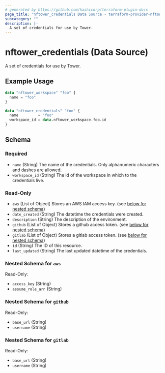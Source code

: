 ```yaml
---
# generated by https://github.com/hashicorp/terraform-plugin-docs
page_title: "nftower_credentials Data Source - terraform-provider-nftower"
subcategory: ""
description: |-
  A set of credentials for use by Tower.
---
```


# nftower_credentials (Data Source)

A set of credentials for use by Tower.

## Example Usage

```terraform
data "nftower_workspace" "foo" {
  name = "foo"
}

data "nftower_credentials" "foo" {
  name         = "foo"
  workspace_id = data.nftower_workspace.foo.id
}
```

<!-- schema generated by tfplugindocs -->
## Schema

### Required

- `name` (String) The name of the credentials. Only alphanumeric characters and dashes are allowed.
- `workspace_id` (String) The id of the workspace in which to the credentials live.

### Read-Only

- `aws` (List of Object) Stores an AWS IAM access key. (see [below for nested schema](#nestedatt--aws))
- `date_created` (String) The datetime the credentials were created.
- `description` (String) The description of the environment.
- `github` (List of Object) Stores a github access token. (see [below for nested schema](#nestedatt--github))
- `gitlab` (List of Object) Stores a gitlab access token. (see [below for nested schema](#nestedatt--gitlab))
- `id` (String) The ID of this resource.
- `last_updated` (String) The last updated datetime of the credentials.

<a id="nestedatt--aws"></a>
### Nested Schema for `aws`

Read-Only:

- `access_key` (String)
- `assume_role_arn` (String)


<a id="nestedatt--github"></a>
### Nested Schema for `github`

Read-Only:

- `base_url` (String)
- `username` (String)


<a id="nestedatt--gitlab"></a>
### Nested Schema for `gitlab`

Read-Only:

- `base_url` (String)
- `username` (String)
